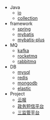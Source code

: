 - Java
  - [io](docs/io.md)
  - [collection](docs/collection.md)
- framework
  - [spring](docs/spring.md)
  - [mybatis](docs/mybatis.md)
  - [mybatis-plus](docs/mybatis-plus.md)
- MQ
  - [kafka](docs/kafka.md)
  - [rocketmq](docs/rocketmq.md)
  - [rabbitmq](docs/rabbitmq.md)
- DB
  - [mysql](docs/mysql.md)
  - [redis](docs/redis.md)
  - [mongodb](docs/mongodb.md)
  - [elastic](docs/elastic.md)
- Project
  - [云报](docs/sxy_report.md)
  - [政务短信平台](docs/gov_sms.md)
  - [三监管平台](docs/tms_sync.md)
